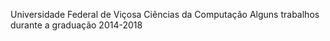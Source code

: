 Universidade Federal de Viçosa
Ciências da Computação
Alguns trabalhos durante a graduação 2014-2018
